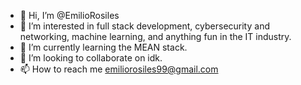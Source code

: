- 👋 Hi, I’m @EmilioRosiles
- 👀 I’m interested in full stack development, cybersecurity and networking, machine learning, and anything fun in the IT industry.
- 🌱 I’m currently learning the MEAN stack.
- 💞️ I’m looking to collaborate on idk.
- 📫 How to reach me emiliorosiles99@gmail.com

<!---
EmilioRosiles/EmilioRosiles is a ✨ special ✨ repository because its `README.md` (this file) appears on your GitHub profile.
You can click the Preview link to take a look at your changes.
--->
